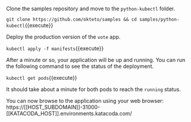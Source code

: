 Clone the samples repository and move to the `python-kubectl` folder. 

`git clone https://github.com/okteto/samples && cd samples/python-kubectl`{{execute}}

Deploy the production version of the `vote` app.

`kubectl apply -f manifests`{{execute}}

After a minute or so, your application will be up and running. You can run the following command to see the status of the deployment.

`kubectl get pods`{{execute}}

It should take about a minute for both pods to reach the `running` status.

You can now browse to the application using your web browser: https://[[HOST_SUBDOMAIN]]-31000-[[KATACODA_HOST]].environments.katacoda.com/